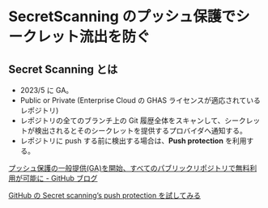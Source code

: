 # SecretScanning のプッシュ保護でシークレット流出を防ぐ

## Secret Scanning とは

- 2023/5 に GA。
- Public or Private (Enterprise Cloud の GHAS ライセンスが適応されているレポジトリ)
- レポジトリの全てのブランチ上の Git 履歴全体をスキャンして、シークレットが検出されるとそのシークレットを提供するプロバイダへ通知する。
- レポジトリに push する前に検出する場合は、**Push protection** を利用する。

[プッシュ保護の一般提供(GA)を開始、すべてのパブリックリポジトリで無料利用が可能に - GitHub ブログ](https://github.blog/jp/2023-05-16-push-protection-is-generally-available-and-free-for-all-public-repositories/)

[GitHub の Secret scanning’s push protection を試してみる](https://zenn.dev/kou_pg_0131/articles/gh-secret-scannings-push-protection)
